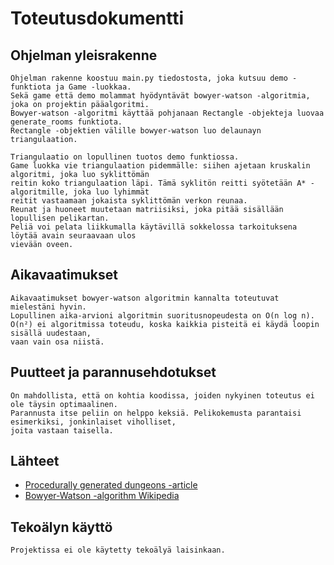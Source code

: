 # Toteutusdokumentti

## Ohjelman yleisrakenne
    Ohjelman rakenne koostuu main.py tiedostosta, joka kutsuu demo -funktiota ja Game -luokkaa.
    Sekä game että demo molammat hyödyntävät bowyer-watson -algoritmia, joka on projektin pääalgoritmi.
    Bowyer-watson -algoritmi käyttää pohjanaan Rectangle -objekteja luovaa generate_rooms funktiota.
    Rectangle -objektien välille bowyer-watson luo delaunayn triangulaation.

    Triangulaatio on lopullinen tuotos demo funktiossa.
    Game luokka vie triangulaation pidemmälle: siihen ajetaan kruskalin algoritmi, joka luo syklittömän
    reitin koko triangulaation läpi. Tämä syklitön reitti syötetään A* -algoritmille, joka luo lyhimmät
    reitit vastaamaan jokaista syklittömän verkon reunaa.
    Reunat ja huoneet muutetaan matriisiksi, joka pitää sisällään lopullisen pelikartan.
    Peliä voi pelata liikkumalla käytävillä sokkelossa tarkoituksena löytää avain seuraavaan ulos
    vievään oveen.

##  Aikavaatimukset
    Aikavaatimukset bowyer-watson algoritmin kannalta toteutuvat mielestäni hyvin.
    Lopullinen aika-arvioni algoritmin suoritusnopeudesta on O(n log n).
    O(n²) ei algoritmissa toteudu, koska kaikkia pisteitä ei käydä loopin sisällä uudestaan,
    vaan vain osa niistä.

## Puutteet ja parannusehdotukset
    On mahdollista, että on kohtia koodissa, joiden nykyinen toteutus ei ole täysin optimaalinen.
    Parannusta itse peliin on helppo keksiä. Pelikokemusta parantaisi esimerkiksi, jonkinlaiset viholliset,
    joita vastaan taisella.
    
## Lähteet
-    [Procedurally generated dungeons -article](https://vazgriz.com/119/procedurally-generated-dungeons/)  
-    [Bowyer-Watson -algorithm Wikipedia](https://en.wikipedia.org/wiki/Bowyer%E2%80%93Watson_algorithm)

## Tekoälyn käyttö
    Projektissa ei ole käytetty tekoälyä laisinkaan.